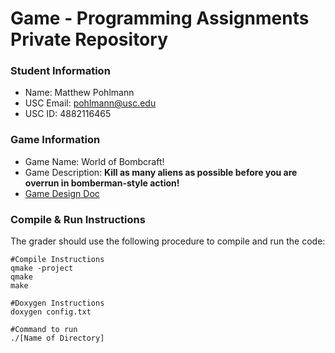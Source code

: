 # Game - Programming Assignments Private Repository
### Student Information
  + Name: Matthew Pohlmann
  + USC Email: pohlmann@usc.edu
  + USC ID: 4882116465

### Game Information
  + Game Name: World of Bombcraft!
  + Game Description: **Kill as many aliens as possible before you are overrun in bomberman-style action!**
  + [Game Design Doc](GameDesignDoc.md)


### Compile & Run Instructions
The grader should use the following procedure to compile and run the code:
```shell
#Compile Instructions
qmake -project
qmake
make

#Doxygen Instructions
doxygen config.txt

#Command to run
./[Name of Directory]
```
